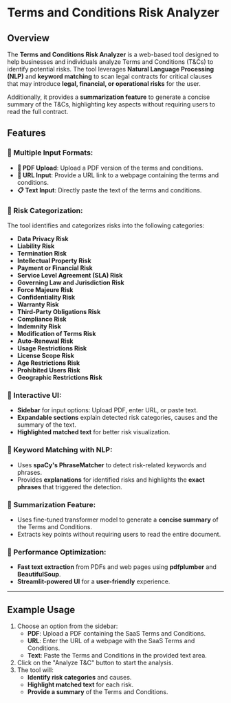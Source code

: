 # Terms and Conditions Risk Analyzer

## Overview
The **Terms and Conditions Risk Analyzer** is a web-based tool designed to help businesses and individuals analyze Terms and Conditions (T&Cs) to identify potential risks. The tool leverages **Natural Language Processing (NLP)** and **keyword matching** to scan legal contracts for critical clauses that may introduce **legal, financial, or operational risks** for the user.

Additionally, it provides a **summarization feature** to generate a concise summary of the T&Cs, highlighting key aspects without requiring users to read the full contract.

## Features

### 🔹 Multiple Input Formats:
- **📄 PDF Upload**: Upload a PDF version of the terms and conditions.
- **🔗 URL Input**: Provide a URL link to a webpage containing the terms and conditions.
- **📋 Text Input**: Directly paste the text of the terms and conditions.

### 🔹 Risk Categorization:
The tool identifies and categorizes risks into the following categories:

-  **Data Privacy Risk**
-  **Liability Risk**
-  **Termination Risk**
-  **Intellectual Property Risk**
-  **Payment or Financial Risk**
-  **Service Level Agreement (SLA) Risk**
-  **Governing Law and Jurisdiction Risk**
-  **Force Majeure Risk**
-  **Confidentiality Risk**
-  **Warranty Risk**
-  **Third-Party Obligations Risk**
-  **Compliance Risk**
-  **Indemnity Risk**
-  **Modification of Terms Risk**
-  **Auto-Renewal Risk**
-  **Usage Restrictions Risk**
-  **License Scope Risk**
-  **Age Restrictions Risk**
-  **Prohibited Users Risk**
-  **Geographic Restrictions Risk**

### 🔹 Interactive UI:
- **Sidebar** for input options: Upload PDF, enter URL, or paste text.
- **Expandable sections** explain detected risk categories, causes and the summary of the text.
- **Highlighted matched text** for better risk visualization.

### 🔹 Keyword Matching with NLP:
- Uses **spaCy's PhraseMatcher** to detect risk-related keywords and phrases.
- Provides **explanations** for identified risks and highlights the **exact phrases** that triggered the detection.

### 🔹 Summarization Feature:
- Uses fine-tuned transformer model to generate a **concise summary** of the Terms and Conditions.
- Extracts key points without requiring users to read the entire document.

### 🔹 Performance Optimization:
- **Fast text extraction** from PDFs and web pages using **pdfplumber** and **BeautifulSoup**.
- **Streamlit-powered UI** for a **user-friendly** experience.

---

## Example Usage
1. Choose an option from the sidebar:
   - **PDF**: Upload a PDF containing the SaaS Terms and Conditions.
   - **URL**: Enter the URL of a webpage with the SaaS Terms and Conditions.
   - **Text**: Paste the Terms and Conditions in the provided text area.
2. Click on the "Analyze T&C" button to start the analysis.
3. The tool will:
   - **Identify risk categories** and causes.
   - **Highlight matched text** for each risk.
   - **Provide a summary** of the Terms and Conditions.
